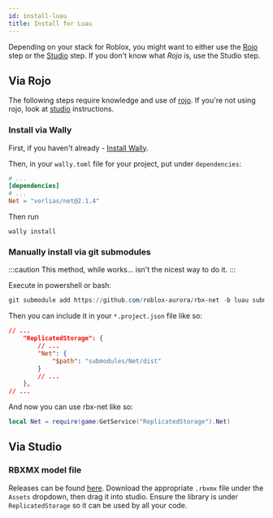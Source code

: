 ```yaml
---
id: install-luau
title: Install for Luau
---
```

Depending on your stack for Roblox, you might want to either use the [Rojo](#via-rojo) step or the [Studio](#via-studio) step. If you don't know what _Rojo_ is, use the Studio step.

## Via Rojo
The following steps require knowledge and use of [rojo](https://rojo.space). If you're not using rojo, look at [studio](#via-studio) instructions.

### Install via Wally
First, if you haven't already - [Install Wally](https://github.com/UpliftGames/wally).

Then, in your `wally.toml` file for your project, put under `dependencies`:
```toml
# ...
[dependencies]
# ...
Net = "vorlias/net@2.1.4"
```

Then run 
```
wally install
```

### Manually install via git submodules
:::caution
This method, while works... isn't the nicest way to do it.
:::

Execute in powershell or bash:
```powershell
git submodule add https://github.com/roblox-aurora/rbx-net -b luau submodules/Net
```

Then you can include it in your `*.project.json` file like so:
```json
// ...
    "ReplicatedStorage": {
        // ...
        "Net": {
            "$path": "submodules/Net/dist"
        }
        // ...
    },
// ...
```

And now you can use rbx-net like so:
```lua
local Net = require(game:GetService("ReplicatedStorage").Net)
```

<!-- 
## From GitHub
This is the option to use if you're wanting to use the latest master build of rbx-net. It's recommended though you use the above NPM option.

```bash
npm install github:roblox-aurora/rbx-net
```
Once you have the module installed, you can then use it in code by importing it as such:
```ts
import Net from "@rbxts/net";
``` -->

## Via Studio
### RBXMX model file
Releases can be found [here](https://github.com/roblox-aurora/rbx-net/releases). Download the appropriate `.rbxmx` file under the `Assets` dropdown, then drag it into studio. Ensure the library is under `ReplicatedStorage` so it can be used by all your code.